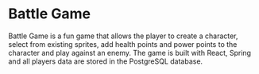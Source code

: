 # Battle Game
Battle Game is a fun game that allows the player to create a character, select from existing sprites, add health points and power points to the character and play against an enemy. The game is built with React, Spring and all players data are stored in the PostgreSQL database.
